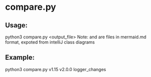 # compare.py
## Usage:
python3 compare.py <diagram1> <diagram2> <output_file>
Note: <diagram1> and <diagram2> are files in mermaid.md format, expoted from intelliJ class diagrams
## Example:
python3 compare.py v1.15 v2.0.0 logger_changes
